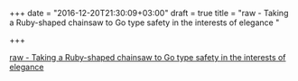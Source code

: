 +++
date = "2016-12-20T21:30:09+03:00"
draft = true
title = "raw - Taking a Ruby-shaped chainsaw to Go type safety in the interests of elegance "

+++

<p><a href="https://t.co/nQeHfq0j7c">raw - Taking a Ruby-shaped chainsaw to Go type safety in the interests of elegance </a></p>
